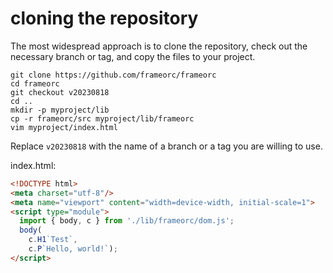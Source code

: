 # cloning the repository

The most widespread approach is to clone the repository, check out the necessary
branch or tag, and copy the files to your project.

```
git clone https://github.com/frameorc/frameorc
cd frameorc
git checkout v20230818
cd ..
mkdir -p myproject/lib
cp -r frameorc/src myproject/lib/frameorc
vim myproject/index.html
```

Replace `v20230818` with the name of a branch or a tag you are willing to use.


index.html:

```html
<!DOCTYPE html>
<meta charset="utf-8"/>
<meta name="viewport" content="width=device-width, initial-scale=1">
<script type="module">
  import { body, c } from './lib/frameorc/dom.js';
  body(
    c.H1`Test`,
    c.P`Hello, world!`);
</script>
```

